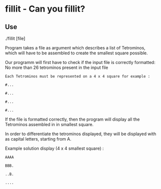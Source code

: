 # fillit - Can you fillit?

## Use

./fillit [file]

Program takes a file as argument which describes a list of Tetrominos, which will have to be assembled to create the smallest square possible.

Our programm will first have to check if the input file is correctly formatted:
    No more than 26 tetrominos present in the input file
    
    Each Tetrominos must be represented on a 4 x 4 square for example : 
    
    #...
    
    #...
    
    #...
    
    #...
                                                                      
If the file is formatted correctly, then the program will display all the Tetrominos assembled in in smallest square.

In order to differentiate the tetrominos displayed, they will be displayed with as capital letters, starting from A.

Example solution display (4 x 4 smallest square) :

    AAAA
    
    BBB.
    
    ..B.
    
    ....
    
